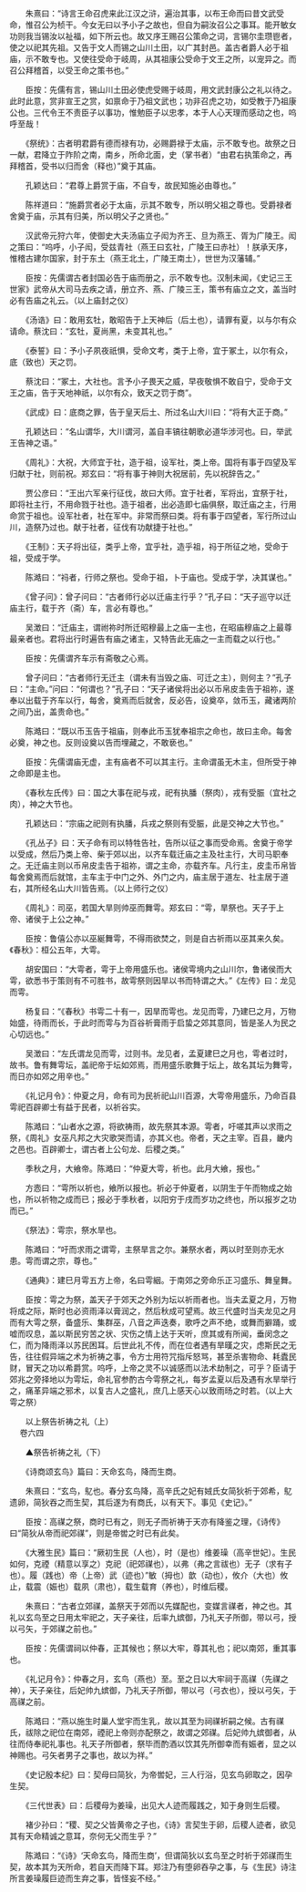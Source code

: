 <!-- { "loadSidebar": true } -->
　　朱熹曰：“诗言王命召虎来此江汉之浒，遍治其事，以布王命而曰昔文武受命，惟召公为桢干。今女无曰以予小子之故也，但自为嗣汝召公之事耳。能开敏女功则我当锡汝以祉福，如下所云也。故又序王赐召公策命之词，言锡尔圭瓒鬯者，使之以祀其先祖。又告于文人而锡之山川土田，以广其封邑。盖古者爵人必于祖庙，示不敢专也。又使往受命于岐周，从其祖康公受命于文王之所，以宠异之。而召公拜稽首，以受王命之策书也。”

　　臣按：先儒有言，锡山川土田必使虎受赐于岐周，用文武封康公之礼以待之。此时此意，赏非宣王之赏，如禀命于乃祖文武也；功非召虎之功，如受教于乃祖康公也。三代令王不责臣子以事功，惟勉臣子以忠孝，本于人心天理而感动之也，呜呼至哉！

　　《祭统》：古者明君爵有德而禄有功，必赐爵禄于太庙，示不敢专也。故祭之日一献，君降立于阼阶之南，南乡，所命北面，史（掌书者）“由君右执策命之，再拜稽首，受书以归而舍（释也）”奠于其庙。

　　孔颖达曰：“君尊上爵赏于庙，不自专，故民知施必由尊也。”

　　陈祥道曰：“施爵赏者必于太庙，示其不敢专，所以明父祖之尊也。受爵禄者舍奠于庙，示其有归美，所以明父子之贤也。”

　　汉武帝元狩六年，使御史大夫汤庙立子闳为齐王、旦为燕王、胥为广陵王。闳之策曰：“呜呼，小子闳，受兹青社（燕王曰玄社，广陵王曰赤社）！朕承天序，惟稽古建尔国家，封于东土（燕王北土，广陵王南土），世世为汉藩辅。”

　　臣按：先儒谓古者封国必告于庙而册之，示不敢专也。汉制未闻，《史记三王世家》武帝从大司马去疾之请，册立齐、燕、广陵三王，策书有庙立之文，盖当时必有告庙之礼云。（以上庙封之仪）

　　《汤诰》曰：敢用玄牡，敢昭告于上天神后（后土也），请罪有夏，以与尔有众请命。蔡沈曰：“玄牡，夏尚黑，未变其礼也。”

　　《泰誓》曰：予小子夙夜祇惧，受命文考，类于上帝，宜于冢土，以尔有众，底（致也）天之罚。

　　蔡沈曰：“冢土，大社也。言予小子畏天之威，早夜敬惧不敢自宁，受命于文王之庙，告于天地神祇，以尔有众，致天之罚于商”。

　　《武成》曰：底商之罪，告于皇天后土、所过名山大川曰：“将有大正于商。”

　　孔颖达曰：“名山谓华，大川谓河，盖自丰镐往朝歌必道华涉河也。曰，举武王告神之语。”

　　《周礼》：大祝，大师宜于社，造于祖，设军社，类上帝。国将有事于四望及军归献于社，则前祝。郑玄曰：“将有事于神则大祝居前，先以祝辞告之。”

　　贾公彦曰：“王出六军亲行征伐，故曰大师。宜于社者，军将出，宜祭于社，即将社主行，不用命戮于社也。造于祖者，出必造即七庙俱祭，取迁庙之主，行用命赏于祖也。设军社者，社在军中。非常而祭曰类。将有事于四望者，军行所过山川，造祭乃过也。献于社者，征伐有功献捷于社也。”

　　《王制》：天子将出征，类乎上帝，宜乎社，造乎祖，祃于所征之地，受命于祖，受成于学。

　　陈澔曰：“祃者，行师之祭也。受命于祖，卜于庙也。受成于学，决其谋也。”

　　《曾子问》：曾子问曰：“古者师行必以迁庙主行乎？”孔子曰：“天子巡守以迁庙主行，载于齐（斋）车，言必有尊也。”

　　吴澂曰：“迁庙主，谓祔祢时所迁昭穆最上之庙一主也，在昭庙穆庙之上最尊最亲者也。君将出行时遍告有庙之诸主，又特告此无庙之一主而载之以行也。”

　　臣按：先儒谓齐车示有斋敬之心焉。

　　曾子问曰：“古者师行无迁主（谓未有当毁之庙、可迁之主），则何主？”孔子曰：“主命。”问曰：“何谓也？”孔子曰：“天子诸侯将出必以币帛皮圭告于祖祢，遂奉以出载于齐车以行，每舍，奠焉而后就舍，反必告，设奠卒，敛币玉，藏诸两阶之间乃出，盖贵命也。”

　　陈澔曰：“既以币玉告于祖庙，则奉此币玉犹奉祖宗之命也，故曰主命。每舍必奠，神之也。反则设奠以告而埋藏之，不敢亵也。”

　　臣按：先儒谓庙无虚，主有庙者不可以其主行。主命谓虽无木主，但所受于神之命即是主也。

　　《春秋左氏传》曰：国之大事在祀与戎，祀有执膰（祭肉），戎有受脤（宜社之肉），神之大节也。

　　孔颖达曰：“宗庙之祀则有执膰，兵戎之祭则有受脤，此是交神之大节也。”

　　《孔丛子》曰：天子命有司以特牲告社，告所以征之事而受命焉。舍奠于帝学以受成，然后乃类上帝、柴于郊以出，以齐车载迁庙之主及社主行，大司马职奉之。无迁庙主则以币帛皮圭告于祖祢，谓之主命，亦载齐车。凡行主，皮圭币帛皆每舍奠焉而后就馆，主车主于中门之外、外门之内，庙主居于道左、社主居于道右，其所经名山大川皆告焉。（以上师行之仪）

　　《周礼》：司巫，若国大旱则帅巫而舞雩。郑玄曰：“雩，旱祭也。天子于上帝、诸侯于上公之神。”

　　臣按：鲁僖公亦以巫綖舞雩，不得雨欲焚之，则是自古祈雨以巫其来久矣。《春秋》：桓公五年，大雩。

　　胡安国曰：“大雩者，雩于上帝用盛乐也。诸侯雩境内之山川尔，鲁诸侯而大雩，欲悉书于策则有不可胜书，故雩祭则因旱以书而特谓之大。”《左传》曰：龙见而雩。

　　杨复曰：“《春秋》书雩二十有一，因旱而雩也。龙见而雩，乃建巳之月，万物始盛，待雨而长，于此时而雩与为百谷祈膏雨于启蛰之郊其意同，皆是圣人为民之心切远也。”

　　吴澂曰：“左氏谓龙见而雩，过则书。龙见者，孟夏建巳之月也，雩者过时，故书。鲁有舞雩坛，盖祀帝于坛如郊焉，而用盛乐歌舞于坛上，故名其坛为舞雩，而日亦如郊之用辛也。”

　　《礼记月令》：仲夏之月，命有司为民祈祀山川百源，大雩帝用盛乐，乃命百县雩祀百辟卿士有益于民者，以祈谷实。

　　陈澔曰：“山者水之源，将欲祷雨，故先祭其本源。雩者，吁嗟其声以求雨之祭，《周礼》女巫凡邦之大灾歌哭而请，亦其义也。帝者，天之主宰。百县，畿内之邑也。百辟卿士，谓古者上公句龙、后稷之类。”

　　季秋之月，大飨帝。陈澔曰：“仲夏大雩，祈也。此月大飨，报也。”

　　方悫曰：“雩所以祈也，飨所以报也。祈必于仲夏者，以阴生于午而物成之始也，所以祈物之成而已；报必于季秋者，以阳穷于戌而岁功之终也，所以报岁之功而已。”

　　《祭法》：雩宗，祭水旱也。

　　陈澔曰：“吁而求雨之谓雩，主祭旱言之尔。兼祭水者，两以时至则亦无水患。雩而谓之宗，尊也。”

　　《通典》：建巳月雩五方上帝，名曰雩絪。于南郊之旁命乐正习盛乐、舞皇舞。

　　臣按：雩之为祭，盖天子于郊天之外别为坛以祈雨者也。当夫孟夏之月，万物将成之际，斯时也必资雨泽以膏润之，然后秋成可望焉。故三代盛时当夫龙见之月而有大雩之祭，备盛乐、集群巫，八音之声迭奏，歌呼之声不绝，或舞而擗踊，或嘘而叹息，盖以斯民穷苦之状、灾伤之情上达于天听，庶其或有所闻，垂闵念之仁，而为降雨泽以苏民困耳。后世此礼不传，而在位者遇有旱暵之灾，虑斯民之无告，往往假异端之术为祈祷之事，令方士用符咒指斥怒骂，甚至杀害物命、耗蠹民财，冒天之功以希爵赏。呜呼，上帝之灵不以诚感而以法术劫制之，可乎？臣请于郊兆之旁择地以为雩坛，命礼官参酌古今雩祭之礼，每岁孟夏以后及遇有水旱举行之，痛革异端之邪术，以复古人之盛礼，庶几上感天心以致雨旸之时若。（以上大雩之祭）

　　以上祭告祈祷之礼（上）  
　 
卷六四

　　▲祭告祈祷之礼（下）

　　《诗商颂玄鸟》篇曰：天命玄鸟，降而生商。

　　朱熹曰：“玄鸟，鳦也。春分玄鸟降，高辛氏之妃有娀氏女简狄祈于郊希，鳦遗卵，简狄吞之而生契，其后遂为有商氏，以有天下。事见《史记》。”

　　臣按：高禖之祭，商时已有之，则无子而祈祷于天亦有降鉴之理，《诗传》曰“简狄从帝而祀郊禖”，则是帝喾之时已有此矣。

　　《大雅生民》篇曰：“厥初生民（人也），时（是也）维姜璪（高辛世妃）。生民如何，克禋（精意以享之）克祀（祀郊禖也），以弗（弗之言祓也）无子（求有子也）。履（践也）帝（上帝）武（迹也）”敏（拇也）歆（动也），攸介（大也）攸止，载震（娠也）载夙（肃也），载生载育（养也），时维后稷。

　　朱熹曰：“古者立郊禖，盖祭天于郊而以先媒配也，变媒言禖者，神之也。其礼以玄鸟至之日用太牢祀之，天子亲往，后率九嫔御，乃礼天子所御，带以弓，授以弓矢，于郊禖之前也。”

　　臣按：先儒谓祠以仲春，正其候也；祭以大牢，尊其礼也；祀以南郊，重其事也。

　　《礼记月令》：仲春之月，玄鸟（燕也）至。至之日以大牢祠于高禖（先禖之神），天子亲往，后妃帅九嫔御，乃礼天子所御，带以弓（弓衣也），授以弓矢，于高禖之前。

　　陈澔曰：“燕以施生时巢人堂宇而生乳，故以其至为祠禖祈嗣之候。古有禖氏，祓除之祀位在南郊，禋祀上帝则亦配祭之，故谓之郊禖。后妃帅九嫔御者，从往而侍奉祀礼事也。礼天子所御者，祭毕而酌酒以饮其先所御幸而有娠者，显之以神赐也。弓矢者男子之事也，故以为祥。”

　　《史记殷本纪》曰：契母曰简狄，为帝喾妃，三人行浴，见玄鸟卵取之，因孕生契。

　　《三代世表》曰：后稷母为姜璪，出见大人迹而履践之，知于身则生后稷。

　　褚少孙曰：“稷、契之父皆黄帝之子也，《诗》言契生于卵，后稷人迹者，欲见其有天命精诚之意耳，奈何无父而生乎？”

　　陈澔曰：“《诗》‘天命玄鸟，降而生商’，但谓简狄以玄鸟至之时祈于郊禖而生契，故本其为天所命，若自天而降下耳。郑注乃有堕卵吞孕之事，与《生民》诗注所言姜璪履巨迹而生弃之事，皆怪妄不经。”

